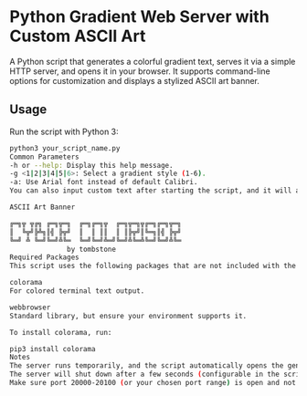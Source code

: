 # Python Gradient Web Server with Custom ASCII Art

A Python script that generates a colorful gradient text, serves it via a simple HTTP server, and opens it in your browser. It supports command-line options for customization and displays a stylized ASCII art banner.

## Usage

Run the script with Python 3:

```bash
python3 your_script_name.py
Common Parameters
-h or --help: Display this help message.
-g <1|2|3|4|5|6>: Select a gradient style (1-6).
-a: Use Arial font instead of default Calibri.
You can also input custom text after starting the script, and it will apply the selected gradient.

ASCII Art Banner

╔═╗╦ ╦╔╗ ╔═╗╦═╗  ╔═╗╔═╗╦  ╔═╗╦═╗╦╔═╗╔═╗╦═╗
║  ╚╦╝╠╩╗║╣ ╠╦╝  ║  ║ ║║  ║ ║╠╦╝║╚═╗║╣ ╠╦╝
╚═╝ ╩ ╚═╝╚═╝╩╚═  ╚═╝╚═╝╩═╝╚═╝╩╚═╩╚═╝╚═╝╩╚═
              by tombstone
Required Packages
This script uses the following packages that are not included with the default Python 3 installation:

colorama
For colored terminal text output.

webbrowser
Standard library, but ensure your environment supports it.

To install colorama, run:

pip3 install colorama
Notes
The server runs temporarily, and the script automatically opens the generated HTML in your default browser.
The server will shut down after a few seconds (configurable in the script).
Make sure port 20000-20100 (or your chosen port range) is open and not blocked by your firewall.
